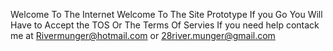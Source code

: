 Welcome To The Internet
Welcome To The Site Prototype If you Go You Will Have to Accept the TOS Or The Terms Of Servies
If you need help contack me at Rivermunger@hotmail.com or 28river.munger@gmail.com
